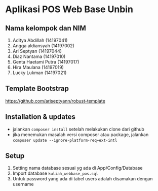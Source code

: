 # Aplikasi POS Web Base Unbin

## Nama kelompok dan NIM
1. Aditya Abdillah (14197041)
2. Angga aldiansyah (14197002)
3. Ari Septyan (14197044)
4. Diaz Nantama (14197010)
5. Genta Haetami Putra (14197017)
6. Hira Maulana (14197019)
7. Lucky Lukman (14197021)

## Template Bootstrap
https://github.com/ariseptyann/robust-template

## Installation & updates

- jalankan `composer install` setelah melakukan clone dari github
- jika menemukan masalah versi composer atau package, jalankan `composer update --ignore-platform-req=ext-intl`

## Setup 

1. Setting nama database sesuai yg ada di App/Config/Database
2. Import database `kuliah_webbase_pos.sql`
3. Untuk password yang ada di tabel users adalah disamakan dengan username
